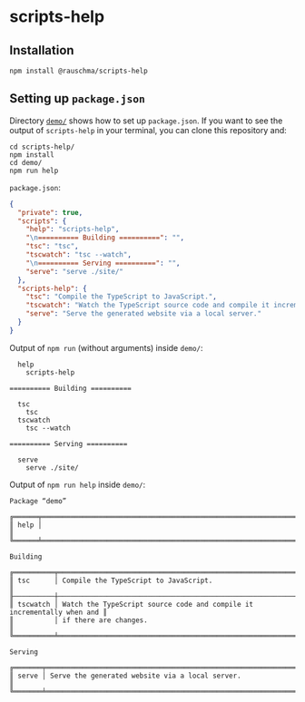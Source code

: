 # scripts-help

## Installation

```
npm install @rauschma/scripts-help
```

## Setting up `package.json`

Directory [`demo/`](https://github.com/rauschma/scripts-help/blob/main/demo/package.json) shows how to set up `package.json`. If you want to see the output of `scripts-help` in your terminal, you can clone this repository and:

```
cd scripts-help/
npm install
cd demo/
npm run help
```

`package.json`:

```json
{
  "private": true,
  "scripts": {
    "help": "scripts-help",
    "\n========== Building ==========": "",
    "tsc": "tsc",
    "tscwatch": "tsc --watch",
    "\n========== Serving ==========": "",
    "serve": "serve ./site/"
  },
  "scripts-help": {
    "tsc": "Compile the TypeScript to JavaScript.",
    "tscwatch": "Watch the TypeScript source code and compile it incrementally when and if there are changes.",
    "serve": "Serve the generated website via a local server."
  }
}
```

Output of `npm run` (without arguments) inside `demo/`:

```
  help
    scripts-help

========== Building ==========

  tsc
    tsc
  tscwatch
    tsc --watch

========== Serving ==========

  serve
    serve ./site/
```


Output of `npm run help` inside `demo/`:

```
Package “demo”

╔══════╤════════════════════════════════════════════════════════════════════════╗
║ help │                                                                        ║
╚══════╧════════════════════════════════════════════════════════════════════════╝

Building

╔══════════╤════════════════════════════════════════════════════════════════════════╗
║ tsc      │ Compile the TypeScript to JavaScript.                                  ║
╟──────────┼────────────────────────────────────────────────────────────────────────╢
║ tscwatch │ Watch the TypeScript source code and compile it incrementally when and ║
║          │ if there are changes.                                                  ║
╚══════════╧════════════════════════════════════════════════════════════════════════╝

Serving

╔═══════╤════════════════════════════════════════════════════════════════════════╗
║ serve │ Serve the generated website via a local server.                        ║
╚═══════╧════════════════════════════════════════════════════════════════════════╝
```